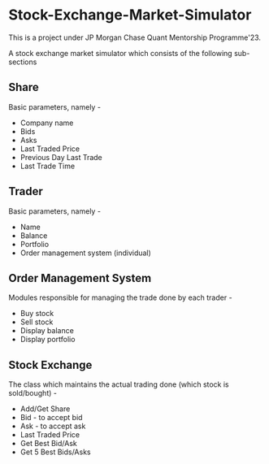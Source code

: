 # Stock-Exchange-Market-Simulator

This is a project under JP Morgan Chase Quant Mentorship Programme'23.

A stock exchange market simulator which consists of the following sub-sections

## Share
Basic parameters, namely -
- Company name
- Bids
- Asks
- Last Traded Price
- Previous Day Last Trade
- Last Trade Time
  
## Trader
Basic parameters, namely -
- Name
- Balance
- Portfolio
- Order management system (individual)


## Order Management System
Modules responsible for managing the trade done by each trader -
- Buy stock
- Sell stock
- Display balance
- Display portfolio

## Stock Exchange
The class which maintains the actual trading done (which stock is sold/bought) -
- Add/Get Share
- Bid - to accept bid
- Ask - to accept ask
- Last Traded Price
- Get Best Bid/Ask
- Get 5 Best Bids/Asks

